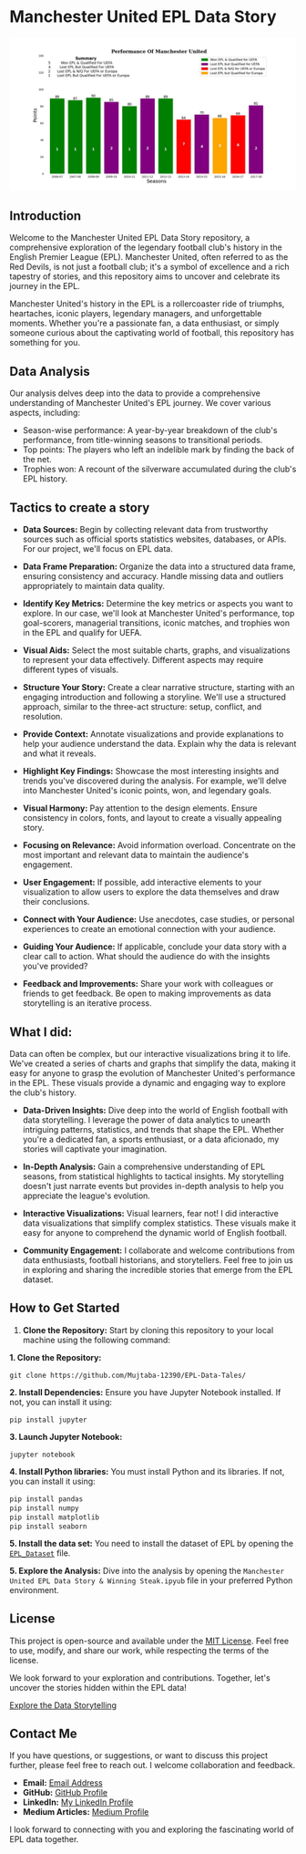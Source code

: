 # Manchester United EPL Data Story

![Manchester United](https://github.com/Mujtaba-12390/EPL-Data-Tales/blob/main/Final%20Result.jpg)

## Introduction

Welcome to the Manchester United EPL Data Story repository, a comprehensive exploration of the legendary football club's history in the English Premier League (EPL). Manchester United, often referred to as the Red Devils, is not just a football club; it's a symbol of excellence and a rich tapestry of stories, and this repository aims to uncover and celebrate its journey in the EPL.

Manchester United's history in the EPL is a rollercoaster ride of triumphs, heartaches, iconic players, legendary managers, and unforgettable moments. Whether you're a passionate fan, a data enthusiast, or simply someone curious about the captivating world of football, this repository has something for you.

## Data Analysis

Our analysis delves deep into the data to provide a comprehensive understanding of Manchester United's EPL journey. We cover various aspects, including:

- Season-wise performance: A year-by-year breakdown of the club's performance, from title-winning seasons to transitional periods.
- Top points: The players who left an indelible mark by finding the back of the net.
- Trophies won: A recount of the silverware accumulated during the club's EPL history.

## Tactics to create a story

- **Data Sources:** Begin by collecting relevant data from trustworthy sources such as official sports statistics websites, databases, or APIs. For our project, we'll focus on EPL data.

- **Data Frame Preparation:** Organize the data into a structured data frame, ensuring consistency and accuracy. Handle missing data and outliers appropriately to maintain data quality.

- **Identify Key Metrics:** Determine the key metrics or aspects you want to explore. In our case, we'll look at Manchester United's performance, top goal-scorers, managerial transitions, iconic matches, and trophies won in the EPL and qualify for UEFA.

- **Visual Aids:** Select the most suitable charts, graphs, and visualizations to represent your data effectively. Different aspects may require different types of visuals.

- **Structure Your Story:** Create a clear narrative structure, starting with an engaging introduction and following a storyline. We'll use a structured approach, similar to the three-act structure: setup, conflict, and resolution.

- **Provide Context:** Annotate visualizations and provide explanations to help your audience understand the data. Explain why the data is relevant and what it reveals.

- **Highlight Key Findings:** Showcase the most interesting insights and trends you've discovered during the analysis. For example, we'll delve into Manchester United's iconic points, won, and legendary goals.
  
- **Visual Harmony:** Pay attention to the design elements. Ensure consistency in colors, fonts, and layout to create a visually appealing story.

- **Focusing on Relevance:** Avoid information overload. Concentrate on the most important and relevant data to maintain the audience's engagement.

- **User Engagement:** If possible, add interactive elements to your visualization to allow users to explore the data themselves and draw their conclusions.

- **Connect with Your Audience:** Use anecdotes, case studies, or personal experiences to create an emotional connection with your audience.

- **Guiding Your Audience:** If applicable, conclude your data story with a clear call to action. What should the audience do with the insights you've provided?

- **Feedback and Improvements:** Share your work with colleagues or friends to get feedback. Be open to making improvements as data storytelling is an iterative process.

## What I did:

Data can often be complex, but our interactive visualizations bring it to life. We've created a series of charts and graphs that simplify the data, making it easy for anyone to grasp the evolution of Manchester United's performance in the EPL. These visuals provide a dynamic and engaging way to explore the club's history.

- **Data-Driven Insights:** Dive deep into the world of English football with data storytelling. I leverage the power of data analytics to unearth intriguing patterns, statistics, and trends that shape the EPL. Whether you're a dedicated fan, a sports enthusiast, or a data aficionado, my stories will captivate your imagination.
  
- **In-Depth Analysis:** Gain a comprehensive understanding of EPL seasons, from statistical highlights to tactical insights. My storytelling doesn't just narrate events but provides in-depth analysis to help you appreciate the league's evolution.
  
- **Interactive Visualizations:** Visual learners, fear not! I did interactive data visualizations that simplify complex statistics. These visuals make it easy for anyone to comprehend the dynamic world of English football.
  
- **Community Engagement:** I collaborate and welcome contributions from data enthusiasts, football historians, and storytellers. Feel free to join us in exploring and sharing the incredible stories that emerge from the EPL dataset.

## How to Get Started

1. **Clone the Repository:** Start by cloning this repository to your local machine using the following command:

**1. Clone the Repository:**
```
git clone https://github.com/Mujtaba-12390/EPL-Data-Tales/
```
**2. Install Dependencies:**
Ensure you have Jupyter Notebook installed. If not, you can install it using:
```
pip install jupyter
```
**3. Launch Jupyter Notebook:**
```
jupyter notebook
```
**4. Install Python libraries:**
You must install Python and its libraries. If not, you can install it using:
```
pip install pandas
pip install numpy
pip install matplotlib
pip install seaborn
```
**5. Install the data set:** You need to install the dataset of EPL by opening the [`EPL_Dataset`](https://github.com/Mujtaba-12390/EPL-Data-Tales/blob/main/EPL_Set.csv) file.

 **5. Explore the Analysis:** Dive into the analysis by opening the `Manchester United EPL Data Story & Winning Steak.ipyub` file in your preferred Python environment.

## License

This project is open-source and available under the [MIT License](https://github.com/Mujtaba-12390/EPL-Data-Tales/blob/main/LICENSE). Feel free to use, modify, and share our work, while respecting the terms of the license.

We look forward to your exploration and contributions. Together, let's uncover the stories hidden within the EPL data!

[Explore the Data Storytelling](https://github.com/Mujtaba-12390/EPL-Data-Tales/)

## Contact Me

If you have questions, or suggestions, or want to discuss this project further, please feel free to reach out. I welcome collaboration and feedback.

- **Email:** [Email Address](mailto:technicalmujtabaraza@gmail.com)
- **GitHub:** [GitHub Profile](https://github.com/Mujtaba-12390/)
- **LinkedIn:** [My LinkedIn Profile](https://www.linkedin.com/in/muhammad-mujtaba-raza/)
- **Medium Articles:** [Medium Profile](https://medium.com/@mujtabaraza09321)

I look forward to connecting with you and exploring the fascinating world of EPL data together.
